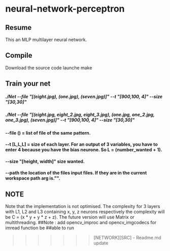 # neural-network-perceptron

## Resume
  This an MLP multilayer neural network.

## Compile 
  Download the source code
  launche make
## Train your net

##### ./Net --file "[(eight.jpg), (one.jpg), (seven.jpg)]" --t "[900,100, 4]" --size "[30,30]"
##### ./Net --file "[(eight.jpg, eight_2.jpg, eight_3.jpg), (one.jpg, one_2.jpg, one_3.jpg), (seven.jpg)]" --t "[900,100, 4]" --size "[30,30]"

#### --file () = list of file of the same pattern.
#### --t [L,L,L] = size of each layer. For an output of 3 variables, you have to enter 4 because you have the bias neurone. So L = (number_wanted + 1).
#### --size "[height, width]" size wanted.
#### --path the location of the files input files. If they are in the current workspace path arg is."".

## NOTE

Note that the implementation is not optimised. The complexity for 3 layers with L1, L2 and L3 containing x, y, z neurons respectively the complexity will be C = (x * y + y * z + z). The future version will use Matrix or multithreading.
##Note : add opencv_improc and opencv_imgcodecs for imread function be 
##able to run 
>>>>>>> [NETWORK][SRC] - Readme.md update
